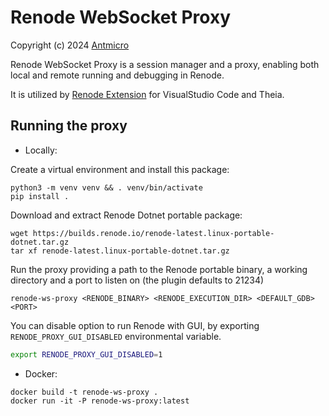 # Renode WebSocket Proxy

Copyright (c) 2024 [Antmicro](https://antmicro.com)

Renode WebSocket Proxy is a session manager and a proxy, enabling both local and remote running and debugging in Renode.

It is utilized by [Renode Extension](https://github.com/antmicro/renode-extension) for VisualStudio Code and Theia.

## Running the proxy

* Locally:

Create a virtual environment and install this package:

```
python3 -m venv venv && . venv/bin/activate
pip install .
```

Download and extract Renode Dotnet portable package:

```
wget https://builds.renode.io/renode-latest.linux-portable-dotnet.tar.gz
tar xf renode-latest.linux-portable-dotnet.tar.gz
```

Run the proxy providing a path to the Renode portable binary, a working directory and a port to listen on (the plugin defaults to 21234)

```
renode-ws-proxy <RENODE_BINARY> <RENODE_EXECUTION_DIR> <DEFAULT_GDB> <PORT>
```

You can disable option to run Renode with GUI, by exporting `RENODE_PROXY_GUI_DISABLED` environmental variable.

```sh
export RENODE_PROXY_GUI_DISABLED=1
```

* Docker:

```
docker build -t renode-ws-proxy .
docker run -it -P renode-ws-proxy:latest
```
